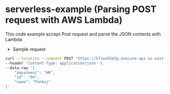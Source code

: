 # serverless-example (Parsing POST request with AWS Lambda)


This code example accept Post request and parse the JSON contents with Lambda

- Sample request

```bash
curl --location --request POST 'https://h7swa55m2g.execute-api.us-east-1.amazonaws.com/production/setest' \
--header 'Content-Type: application/json' \
--data-raw '{
    "depatment": "HR",
    "id": "04",
    "name": "Pankaj"
}'
```
